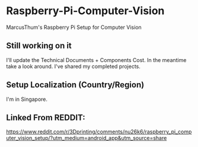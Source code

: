 # Raspberry-Pi-Computer-Vision
MarcusThum's Raspberry Pi Setup for Computer Vision

## Still working on it
I'll update the Technical Documents + Components Cost. In the meantime take a look around. I've shared my completed projects.

## Setup Localization (Country/Region)
I'm in Singapore.

## Linked From REDDIT: 
https://www.reddit.com/r/3Dprinting/comments/nu26k6/raspberry_pi_computer_vision_setup/?utm_medium=android_app&utm_source=share
